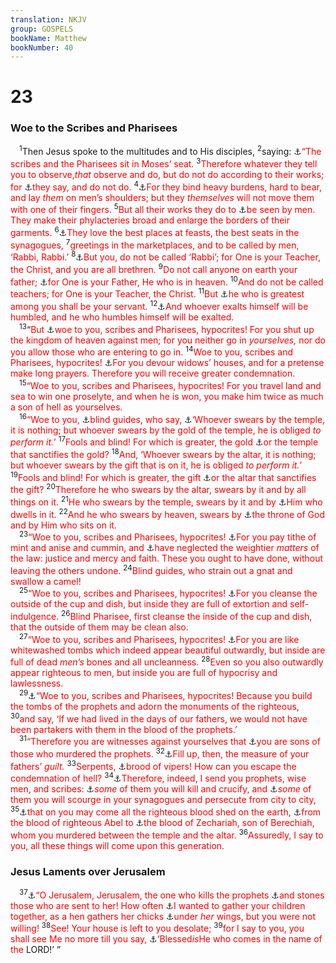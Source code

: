 ```yaml
---
translation: NKJV
group: GOSPELS
bookName: Matthew 
bookNumber: 40
---
```


<div class="title"><h1>23</h1><h3>Woe to the Scribes and Pharisees</h3></div>
<span class="verse mat_23_1"> <sup>1</sup>Then Jesus spoke to the multitudes and to His disciples, </span>
<span class="verse mat_23_2"><sup>2</sup>saying: <a data-toggle="tooltip" data-placement="bottom" title="Deut. 33:3; Ezra 7:6, 25; Neh. 8:4, 8; (Mal. 2:7); Mark 12:38; Luke 20:45">⚓</a><font color="red">“The scribes and the Pharisees sit in Moses’ seat.</font></span>
<span class="verse mat_23_3"><sup>3</sup><font color="red">Therefore whatever they tell you to observe,<i>that</i> observe and do, but do not do according to their works; for </font><a data-toggle="tooltip" data-placement="bottom" title="(Rom. 2:19)">⚓</a><font color="red">they say, and do not do.</font></span>
<span class="verse mat_23_4"><sup>4</sup><a data-toggle="tooltip" data-placement="bottom" title="(Matt. 11:29, 30); Luke 11:46; Acts 15:10; Rom. 2:17–24; (Gal. 5:1; 6:13; Col. 2:16, 17)">⚓</a><font color="red">For they bind heavy burdens, hard to bear, and lay <i>them</i> on men’s shoulders; but they <i>themselves</i> will not move them with one of their fingers.</font></span>
<span class="verse mat_23_5"><sup>5</sup><font color="red">But all their works they do to </font><a data-toggle="tooltip" data-placement="bottom" title="(Matt. 6:1–6, 16–18)">⚓</a><font color="red">be seen by men. They make their phylacteries broad and enlarge the borders of their garments.</font></span>
<span class="verse mat_23_6"><sup>6</sup><a data-toggle="tooltip" data-placement="bottom" title="Mark 12:38, 39; Luke 11:43; 20:46; 3 John 9">⚓</a><font color="red">They love the best places at feasts, the best seats in the synagogues,</font></span>
<span class="verse mat_23_7"><sup>7</sup><font color="red">greetings in the marketplaces, and to be called by men, ‘Rabbi, Rabbi.’</font></span>
<span class="verse mat_23_8"><sup>8</sup><a data-toggle="tooltip" data-placement="bottom" title="(2 Cor. 1:24; James 3:1; 1 Pet. 5:3)">⚓</a><font color="red">But you, do not be called ‘Rabbi’; for One is your Teacher, the Christ, and you are all brethren.</font></span>
<span class="verse mat_23_9"><sup>9</sup><font color="red">Do not call anyone on earth your father; </font><a data-toggle="tooltip" data-placement="bottom" title="(Mal. 1:6); Matt. 5:16, 48; 6:1, 9, 14, 26, 32; 7:11">⚓</a><font color="red">for One is your Father, He who is in heaven.</font></span>
<span class="verse mat_23_10"><sup>10</sup><font color="red">And do not be called teachers; for One is your Teacher, the Christ.</font></span>
<span class="verse mat_23_11"><sup>11</sup><font color="red">But </font><a data-toggle="tooltip" data-placement="bottom" title="Matt. 20:26, 27">⚓</a><font color="red">he who is greatest among you shall be your servant.</font></span>
<span class="verse mat_23_12"><sup>12</sup><a data-toggle="tooltip" data-placement="bottom" title="Job 22:29; Prov. 15:33; 29:23; Luke 14:11; 18:14; James 4:6; 1 Pet. 5:5">⚓</a><font color="red">And whoever exalts himself will be humbled, and he who humbles himself will be exalted.</font><br/></span>
<span class="verse mat_23_13"> <sup>13</sup>“<font color="red">But </font><a data-toggle="tooltip" data-placement="bottom" title="Luke 11:52">⚓</a><font color="red">woe to you, scribes and Pharisees, hypocrites! For you shut up the kingdom of heaven against men; for you neither go in <i>yourselves,</i> nor do you allow those who are entering to go in.</font></span>
<span class="verse mat_23_14"><sup>14</sup><font color="red">Woe to you, scribes and Pharisees, hypocrites! </font><a data-toggle="tooltip" data-placement="bottom" title="Mark 12:40; Luke 20:47; (2 Tim. 3:6; Titus 1:10, 11)">⚓</a><font color="red">For you devour widows’ houses, and for a pretense make long prayers. Therefore you will receive greater condemnation.</font><br/></span>
<span class="verse mat_23_15"> <sup>15</sup><font color="red">“Woe to you, scribes and Pharisees, hypocrites! For you travel land and sea to win one proselyte, and when he is won, you make him twice as much a son of hell as yourselves.</font><br/></span>
<span class="verse mat_23_16"> <sup>16</sup><font color="red">“Woe to you, </font><a data-toggle="tooltip" data-placement="bottom" title="Matt. 15:14; 23:24">⚓</a><font color="red">blind guides, who say, </font><a data-toggle="tooltip" data-placement="bottom" title="(Matt. 5:33, 34)">⚓</a><font color="red">‘Whoever swears by the temple, it is nothing; but whoever swears by the gold of the temple, he is obliged <i>to perform it.</i>’</font></span>
<span class="verse mat_23_17"><sup>17</sup><font color="red">Fools and blind! For which is greater, the gold </font><a data-toggle="tooltip" data-placement="bottom" title="Ex. 30:29">⚓</a><font color="red">or the temple that sanctifies the gold?</font></span>
<span class="verse mat_23_18"><sup>18</sup><font color="red">And, ‘Whoever swears by the altar, it is nothing; but whoever swears by the gift that is on it, he is obliged <i>to perform it.</i>’</font></span>
<span class="verse mat_23_19"><sup>19</sup><font color="red">Fools and blind! For which is greater, the gift </font><a data-toggle="tooltip" data-placement="bottom" title="Ex. 29:37">⚓</a><font color="red">or the altar that sanctifies the gift?</font></span>
<span class="verse mat_23_20"><sup>20</sup><font color="red">Therefore he who swears by the altar, swears by it and by all things on it.</font></span>
<span class="verse mat_23_21"><sup>21</sup><font color="red">He who swears by the temple, swears by it and by </font><a data-toggle="tooltip" data-placement="bottom" title="1 Kin. 8:13; 2 Chr. 6:2; Ps. 26:8; 132:14">⚓</a><font color="red">Him who dwells in it.</font></span>
<span class="verse mat_23_22"><sup>22</sup><font color="red">And he who swears by heaven, swears by </font><a data-toggle="tooltip" data-placement="bottom" title="Ps. 11:4; Is. 66:1; Matt. 5:34; Acts 7:49">⚓</a><font color="red">the throne of God and by Him who sits on it.</font><br/></span>
<span class="verse mat_23_23"> <sup>23</sup><font color="red">“Woe to you, scribes and Pharisees, hypocrites! </font><a data-toggle="tooltip" data-placement="bottom" title="Matt. 23:13; Luke 11:42; 18:12">⚓</a><font color="red">For you pay tithe of mint and anise and cummin, and </font><a data-toggle="tooltip" data-placement="bottom" title="(1 Sam. 15:22; Hos. 6:6; Mic. 6:8); Matt. 9:13; 12:7">⚓</a><font color="red">have neglected the weightier <i>matters</i> of the law: justice and mercy and faith. These you ought to have done, without leaving the others undone.</font></span>
<span class="verse mat_23_24"><sup>24</sup><font color="red">Blind guides, who strain out a gnat and swallow a camel!</font><br/></span>
<span class="verse mat_23_25"> <sup>25</sup><font color="red">“Woe to you, scribes and Pharisees, hypocrites! </font><a data-toggle="tooltip" data-placement="bottom" title="Mark 7:4; Luke 11:39">⚓</a><font color="red">For you cleanse the outside of the cup and dish, but inside they are full of extortion and self-indulgence.</font></span>
<span class="verse mat_23_26"><sup>26</sup><font color="red">Blind Pharisee, first cleanse the inside of the cup and dish, that the outside of them may be clean also.</font><br/></span>
<span class="verse mat_23_27"> <sup>27</sup><font color="red">“Woe to you, scribes and Pharisees, hypocrites! </font><a data-toggle="tooltip" data-placement="bottom" title="Luke 11:44; Acts 23:3">⚓</a><font color="red">For you are like whitewashed tombs which indeed appear beautiful outwardly, but inside are full of dead <i>men’s</i> bones and all uncleanness.</font></span>
<span class="verse mat_23_28"><sup>28</sup><font color="red">Even so you also outwardly appear righteous to men, but inside you are full of hypocrisy and lawlessness.</font><br/></span>
<span class="verse mat_23_29"> <sup>29</sup><a data-toggle="tooltip" data-placement="bottom" title="Luke 11:47, 48">⚓</a><font color="red">“Woe to you, scribes and Pharisees, hypocrites! Because you build the tombs of the prophets and adorn the monuments of the righteous,</font></span>
<span class="verse mat_23_30"><sup>30</sup><font color="red">and say, ‘If we had lived in the days of our fathers, we would not have been partakers with them in the blood of the prophets.’</font><br/></span>
<span class="verse mat_23_31"> <sup>31</sup><font color="red">“Therefore you are witnesses against yourselves that </font><a data-toggle="tooltip" data-placement="bottom" title="Matt. 23:34, 37; (Acts 7:51, 52); 1 Thess. 2:15">⚓</a><font color="red">you are sons of those who murdered the prophets.</font></span>
<span class="verse mat_23_32"><sup>32</sup><a data-toggle="tooltip" data-placement="bottom" title="Gen. 15:16; (1 Thess. 2:16)">⚓</a><font color="red">Fill up, then, the measure of your fathers’ <i>guilt.</i></font></span>
<span class="verse mat_23_33"><sup>33</sup><font color="red">Serpents, </font><a data-toggle="tooltip" data-placement="bottom" title="Matt. 3:7; 12:34; Luke 3:7">⚓</a><font color="red">brood of vipers! How can you escape the condemnation of hell?</font></span>
<span class="verse mat_23_34"><sup>34</sup><a data-toggle="tooltip" data-placement="bottom" title="Matt. 21:34, 35; Luke 11:49">⚓</a><font color="red">Therefore, indeed, I send you prophets, wise men, and scribes: </font><a data-toggle="tooltip" data-placement="bottom" title="John 16:2; Acts 7:54–60; 22:19">⚓</a><font color="red"><i>some</i> of them you will kill and crucify, and </font><a data-toggle="tooltip" data-placement="bottom" title="Matt. 10:17; Acts 5:40; 2 Cor. 11:24, 25">⚓</a><font color="red"><i>some</i> of them you will scourge in your synagogues and persecute from city to city,</font></span>
<span class="verse mat_23_35"><sup>35</sup><a data-toggle="tooltip" data-placement="bottom" title="Rev. 18:24">⚓</a><font color="red">that on you may come all the righteous blood shed on the earth, </font><a data-toggle="tooltip" data-placement="bottom" title="Gen. 4:8; Heb. 11:4; 1 John 3:12">⚓</a><font color="red">from the blood of righteous Abel to </font><a data-toggle="tooltip" data-placement="bottom" title="2 Chr. 24:20, 21">⚓</a><font color="red">the blood of Zechariah, son of Berechiah, whom you murdered between the temple and the altar.</font></span>
<span class="verse mat_23_36"><sup>36</sup><font color="red">Assuredly, I say to you, all these things will come upon this generation.</font><br/></span>
<div class="title"><h3>Jesus Laments over Jerusalem</h3></div>
<span class="verse mat_23_37"> <sup>37</sup><a data-toggle="tooltip" data-placement="bottom" title="Luke 13:34, 35">⚓</a><font color="red">“O Jerusalem, Jerusalem, the one who kills the prophets </font><a data-toggle="tooltip" data-placement="bottom" title="2 Chr. 24:20, 21; 36:15, 16; Neh. 9:26; Matt. 21:35, 36">⚓</a><font color="red">and stones those who are sent to her! How often </font><a data-toggle="tooltip" data-placement="bottom" title="Deut. 32:11, 12; Matt. 11:28–30">⚓</a><font color="red">I wanted to gather your children together, as a hen gathers her chicks </font><a data-toggle="tooltip" data-placement="bottom" title="Ps. 17:8; 91:4; Is. 49:5">⚓</a><font color="red">under <i>her</i> wings, but you were not willing!</font></span>
<span class="verse mat_23_38"><sup>38</sup><font color="red">See! Your house is left to you desolate;</font></span>
<span class="verse mat_23_39"><sup>39</sup><font color="red">for I say to you, you shall see Me no more till you say, </font><a data-toggle="tooltip" data-placement="bottom" title="Ps. 118:26; Matt. 21:9">⚓</a><font color="red">‘Blessed<i>is</i>He who comes in the name of the </font>LORD!’ ”<br/></span>
